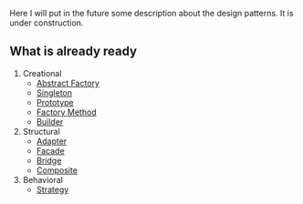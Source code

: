 Here I will put in the future some description about the design patterns.
It is under construction.

## What is already ready
1. Creational
    * [Abstract Factory](Creational/AbstractFactory)
    * [Singleton](Creational/Singleton)
    * [Prototype](Creational/Prototype)
    * [Factory Method](Creational/FactoryMethod)
    * [Builder](Creational/Builder)
2. Structural
    * [Adapter](Structural/Adapter)
    * [Facade](Structural/Facade)
    * [Bridge](Structural/Bridge)
    * [Composite](Structural/Composite)
3. Behavioral
    * [Strategy](Behavioral/Strategy)